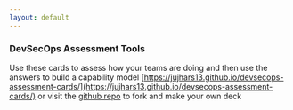 ```yaml
---
layout: default
---
```


### DevSecOps Assessment Tools

Use these cards to assess how your teams are doing and then use the answers to build a capability model [https://jujhars13.github.io/devsecops-assessment-cards/](https://jujhars13.github.io/devsecops-assessment-cards/) or visit the [github repo](https://github.com/jujhars13/devsecops-assessment-cards) to fork and make your own deck
